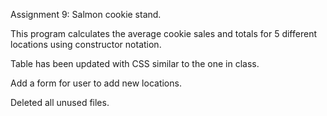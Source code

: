 Assignment 9: Salmon cookie stand.

This program calculates the average cookie sales and totals for 5 different locations 
using constructor notation.

Table has been updated with CSS similar to the one in class.

Add a form for user to add new locations.

Deleted all unused files.